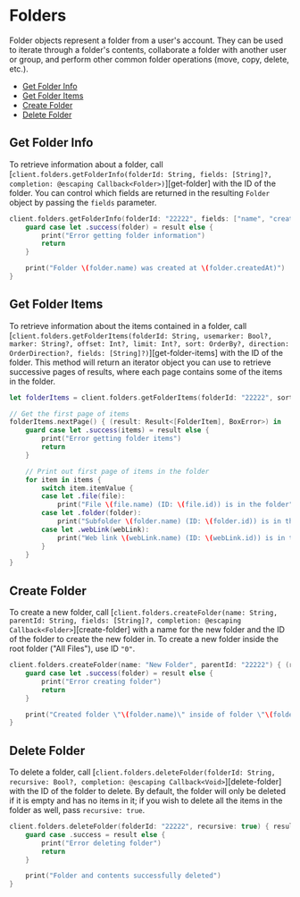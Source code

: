 Folders
=======

Folder objects represent a folder from a user's account. They can be used to iterate through a folder's contents,
collaborate a folder with another user or group, and perform other common folder operations (move, copy, delete, etc.).

<!-- START doctoc generated TOC please keep comment here to allow auto update -->
<!-- DON'T EDIT THIS SECTION, INSTEAD RE-RUN doctoc TO UPDATE -->


- [Get Folder Info](#get-folder-info)
- [Get Folder Items](#get-folder-items)
- [Create Folder](#create-folder)
- [Delete Folder](#delete-folder)

<!-- END doctoc generated TOC please keep comment here to allow auto update -->

Get Folder Info
---------------

To retrieve information about a folder, call
[`client.folders.getFolderInfo(folderId: String, fields: [String]?, completion: @escaping Callback<Folder>)`][get-folder]
with the ID of the folder.  You can control which fields are returned in the resulting `Folder` object by passing the
`fields` parameter.

```swift
client.folders.getFolderInfo(folderId: "22222", fields: ["name", "created_at"]) { (result: Result<Folder, BoxError>) in
    guard case let .success(folder) = result else {
        print("Error getting folder information")
        return
    }

    print("Folder \(folder.name) was created at \(folder.createdAt)")
}
```

Get Folder Items
----------------

To retrieve information about the items contained in a folder, call
[`client.folders.getFolderItems(folderId: String, usemarker: Bool?, marker: String?, offset: Int?, limit: Int?, sort: OrderBy?, direction: OrderDirection?, fields: [String]?)`][get-folder-items]
with the ID of the folder.  This method will return an iterator object you can use to retrieve successive pages of
results, where each page contains some of the items in the folder.

```swift
let folderItems = client.folders.getFolderItems(folderId: "22222", sort: .name, direction: .ascending)

// Get the first page of items
folderItems.nextPage() { (result: Result<[FolderItem], BoxError>) in
    guard case let .success(items) = result else {
        print("Error getting folder items")
        return
    }

    // Print out first page of items in the folder
    for item in items {
        switch item.itemValue {
        case let .file(file):
            print("File \(file.name) (ID: \(file.id)) is in the folder")
        case let .folder(folder):
            print("Subfolder \(folder.name) (ID: \(folder.id)) is in the folder")
        case let .webLink(webLink):
            print("Web link \(webLink.name) (ID: \(webLink.id)) is in the folder")
        }
    }
}
```

Create Folder
-------------

To create a new folder, call
[`client.folders.createFolder(name: String, parentId: String, fields: [String]?, completion: @escaping Callback<Folder>`][create-folder]
with a name for the new folder and the ID of the folder to create the new folder in.  To create a new folder inside the
root folder ("All Files"), use ID `"0"`.

```swift
client.folders.createFolder(name: "New Folder", parentId: "22222") { (result: Result<Folder, BoxError>) in
    guard case let .success(folder) = result else {
        print("Error creating folder")
        return
    }

    print("Created folder \"\(folder.name)\" inside of folder \"\(folder.parent.name)\"")
}
```

<!-- TODO: Add Update Folder when interface is updated -->

Delete Folder
-------------

To delete a folder, call
[`client.folders.deleteFolder(folderId: String, recursive: Bool?, completion: @escaping Callback<Void>`][delete-folder]
with the ID of the folder to delete.  By default, the folder will only be deleted if it is empty and has no
items in it; if you wish to delete all the items in the folder as well, pass `recursive: true`.

```swift
client.folders.deleteFolder(folderId: "22222", recursive: true) { result: Result<Void, BoxError>} in
    guard case .success = result else {
        print("Error deleting folder")
        return
    }

    print("Folder and contents successfully deleted")
}
```
